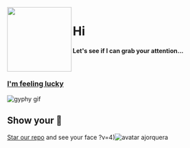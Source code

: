 <img align="left" height="150" src="https://user-images.githubusercontent.com/5083214/156877684-70d66b18-8bc3-46c2-8979-c2725767fd69.gif">

# Hi
#### Let's see if I can grab your attention...

<br/>

### [I'm feeling lucky](https://fct5mvs0s5.execute-api.us-east-2.amazonaws.com)
![gyphy gif](https://media1.giphy.com/media/42xJlYeSxV5B0XSboZ/giphy.gif?cid=bfae73220x8vp7vx89ze5g4ff7oa7wrhbnon8qbmw3karrgj&rid=giphy.gif&ct=g)

## Show your 💓
[Star our repo](https://github.com/ajorquera/ajorquera) and see your face ?v=4)![avatar ajorquera](https://avatars.githubusercontent.com/u/5083214?v=4)